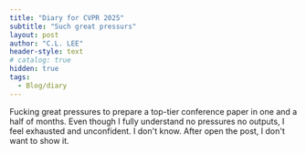 ```yaml
---
title: "Diary for CVPR 2025"
subtitle: "Such great pressurs"
layout: post
author: "C.L. LEE"
header-style: text
# catalog: true
hidden: true
tags:
  - Blog/diary
---
```



Fucking great pressures to prepare a top-tier conference paper in one and a half of months. Even though I fully understand no pressures no outputs, I feel exhausted and unconfident. I don't know. After open the post, I don't want to show it.